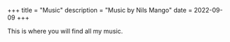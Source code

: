 +++
title = "Music"
description = "Music by Nils Mango"
date = 2022-09-09
+++

This is where you will find all my music.
